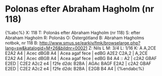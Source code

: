 # Polonas efter Abraham Hagholm (nr 118)

{%abc%}
X: 118
T: Polonäs efter Abraham Hagholm (nr 118) 
S: efter Abraham Hagholm
R: Polonäs
O: Östergötland
B: Abraham Hagholms notbok, nr 118
B: http://www.smus.se/earkiv/fmk/browselarge.php?lang=sw&katalogid=M+26&bildnr=00021
Z: Nils L
M: 3/4
L: 1/16
K: A
A,2CE E2A2 A4 | Acec dBGB A4 | Acea agaf fece | edBG A2E2 C2A,2 |
A,2CE E2A2 A4 | Acec dBGB A4 | Acea agaf fece | edBG B4 A4 ::
A2 | c2A2 GBAF E2ED | C2E2 A2c2 e4 | f2fe d2dc B2BA | AGAc BAGF E2A2 |
     c2A2 GBAF E2ED | C2E2 A2c2 e4 | f2fe d2dc B2BA | E2GB B4 A4 |
{%endabc%}
